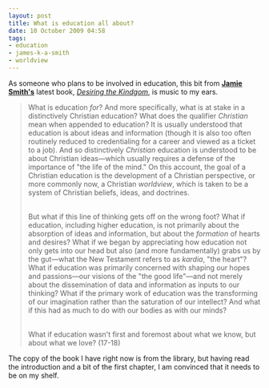 ```yaml
---
layout: post
title: What is education all about?
date: 10 October 2009 04:58
tags:
- education
- james-k-a-smith
- worldview
---
```

<p>As someone who plans to be involved in education, this bit from <a style="font-weight: bold;" href="http://www.jameskasmith.com">Jamie Smith's</a> latest book, <a href="http://www.amazon.com/Desiring-Kingdom-Worldview-Formation-Liturgies/dp/0801035775"><span style="font-style: italic;">Desiring the Kindgom</span></a>, is music to my ears.</p>
<blockquote>
What is education <span style="font-style: italic;">for</span>? And more specifically, what is at stake in a distinctively Christian education? What does the qualifier <span style="font-style: italic;">Christian</span> mean when appended to education? It is usually understood that education is about ideas and information (though it is also too often routinely reduced to credentialing for a career and viewed as a ticket to a job). And so distinctively <span style="font-style: italic;">Christian</span> education is understood to be about Christian ideas&mdash;which usually requires a defense of the importance of "the life of the mind." On this account, the goal of a Christian education is the development of a Christian perspective, or more commonly now, a Christian <span style="font-style: italic;">worldview</span>, which is taken to be a system of Christian beliefs, ideas, and doctrines.<br /><br />

But what if this line of thinking gets off on the wrong foot? What if education, including higher education, is not primarily about the absorption of ideas and information, but about the <span style="font-style: italic;">formation</span> of hearts and desires? What if we began by appreciating how education not only gets into our head but also (and more fundamentally) grabs us by the gut&mdash;what the New Testament refers to as <span style="font-style: italic;">kardia</span>, "the heart"? What if education was primarily concerned with shaping our hopes and passions&mdash;our visions of the "the good life"&mdash;and not merely about the dissemination of data and information as inputs to our thinking? What if the primary work of education was the transforming of our imagination rather than the saturation of our intellect? And what if this had as much to do with our bodies as with our minds?<br /><br />

What if education wasn't first and foremost about what we know, but about what we love? (17-18)</blockquote>

The copy of the book I have right now is from the library, but having read the introduction and a bit of the first chapter, I am convinced that it needs to be on my shelf.
